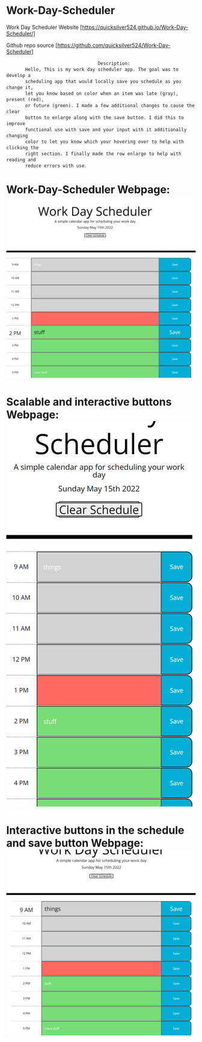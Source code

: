 # Work-Day-Scheduler


Work Day Scheduler Website [https://quicksilver524.github.io/Work-Day-Scheduler/]

Github repo source [https://github.com/quicksilver524/Work-Day-Scheduler]

                                      Description:
           Hello, This is my work day scheduler app. The goal was to develop a 
           scheduling app that would locally save you schedule as you change it, 
           let you know based on color when an item was late (gray), present (red), 
           or future (green). I made a few additional changes to cause the clear 
           button to enlarge along with the save button. I did this to improve 
           functional use with save and your input with it additionally changing 
           color to let you know which your hovering over to help with clicking the 
           right section. I finally made the row enlarge to help with reading and 
           reduce errors with use. 

  # Work-Day-Scheduler Webpage:  ![Picture of webpage 1](./assets/images/ss1.png)
  
  # Scalable and interactive buttons Webpage:  ![Picture of webpage 2](./assets/images/ss2.png)
 
  # Interactive buttons in the schedule and save button Webpage:  ![Picture of webpage 3](./assets/images/ss3.png)
